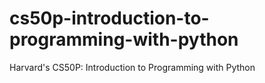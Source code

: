 # cs50p-introduction-to-programming-with-python
Harvard's CS50P: Introduction to Programming with Python
